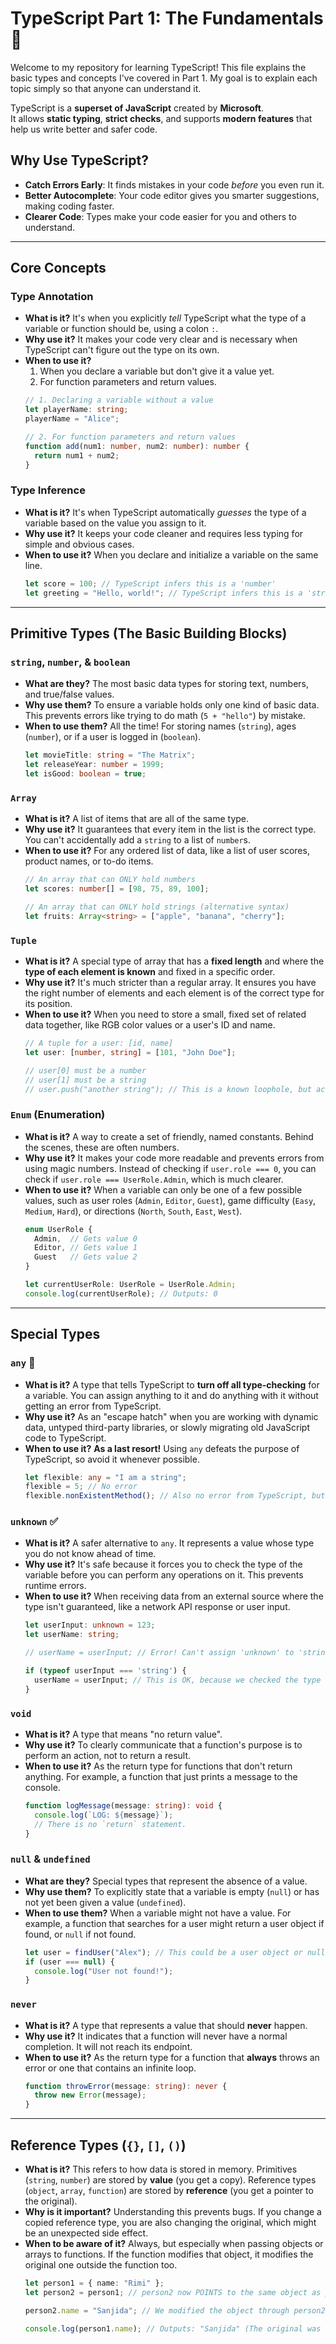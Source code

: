 # TypeScript Part 1: The Fundamentals 🚀

Welcome to my repository for learning TypeScript! This file explains the basic types and concepts I've covered in Part 1. My goal is to explain each topic simply so that anyone can understand it.

TypeScript is a **superset of JavaScript** created by **Microsoft**.  
It allows **static typing**, **strict checks**, and supports **modern features** that help us write better and safer code.

## Why Use TypeScript?

-   **Catch Errors Early**: It finds mistakes in your code *before* you even run it.
-   **Better Autocomplete**: Your code editor gives you smarter suggestions, making coding faster.
-   **Clearer Code**: Types make your code easier for you and others to understand.

---

## Core Concepts

### Type Annotation

-   **What is it?**
    It's when you explicitly *tell* TypeScript what the type of a variable or function should be, using a colon `:`.
-   **Why use it?**
    It makes your code very clear and is necessary when TypeScript can't figure out the type on its own.
-   **When to use it?**
    1.  When you declare a variable but don't give it a value yet.
    2.  For function parameters and return values.
    ```typescript
    // 1. Declaring a variable without a value
    let playerName: string;
    playerName = "Alice";

    // 2. For function parameters and return values
    function add(num1: number, num2: number): number {
      return num1 + num2;
    }
    ```

### Type Inference

-   **What is it?**
    It's when TypeScript automatically *guesses* the type of a variable based on the value you assign to it.
-   **Why use it?**
    It keeps your code cleaner and requires less typing for simple and obvious cases.
-   **When to use it?**
    When you declare and initialize a variable on the same line.
    ```typescript
    let score = 100; // TypeScript infers this is a 'number'
    let greeting = "Hello, world!"; // TypeScript infers this is a 'string'
    ```

---

## Primitive Types (The Basic Building Blocks)

### `string`, `number`, & `boolean`

-   **What are they?** The most basic data types for storing text, numbers, and true/false values.
-   **Why use them?** To ensure a variable holds only one kind of basic data. This prevents errors like trying to do math (`5 + "hello"`) by mistake.
-   **When to use them?** All the time! For storing names (`string`), ages (`number`), or if a user is logged in (`boolean`).
    ```typescript
    let movieTitle: string = "The Matrix";
    let releaseYear: number = 1999;
    let isGood: boolean = true;
    ```

### `Array`

-   **What is it?** A list of items that are all of the same type.
-   **Why use it?** It guarantees that every item in the list is the correct type. You can't accidentally add a `string` to a list of `number`s.
-   **When to use it?** For any ordered list of data, like a list of user scores, product names, or to-do items.
    ```typescript
    // An array that can ONLY hold numbers
    let scores: number[] = [98, 75, 89, 100];

    // An array that can ONLY hold strings (alternative syntax)
    let fruits: Array<string> = ["apple", "banana", "cherry"];
    ```

### `Tuple`

-   **What is it?** A special type of array that has a **fixed length** and where the **type of each element is known** and fixed in a specific order.
-   **Why use it?** It's much stricter than a regular array. It ensures you have the right number of elements and each element is of the correct type for its position.
-   **When to use it?** When you need to store a small, fixed set of related data together, like RGB color values or a user's ID and name.
    ```typescript
    // A tuple for a user: [id, name]
    let user: [number, string] = [101, "John Doe"];

    // user[0] must be a number
    // user[1] must be a string
    // user.push("another string"); // This is a known loophole, but accessing user[2] will give an error.
    ```

### `Enum` (Enumeration)

-   **What is it?** A way to create a set of friendly, named constants. Behind the scenes, these are often numbers.
-   **Why use it?** It makes your code more readable and prevents errors from using magic numbers. Instead of checking if `user.role === 0`, you can check if `user.role === UserRole.Admin`, which is much clearer.
-   **When to use it?** When a variable can only be one of a few possible values, such as user roles (`Admin`, `Editor`, `Guest`), game difficulty (`Easy`, `Medium`, `Hard`), or directions (`North`, `South`, `East`, `West`).
    ```typescript
    enum UserRole {
      Admin,  // Gets value 0
      Editor, // Gets value 1
      Guest   // Gets value 2
    }

    let currentUserRole: UserRole = UserRole.Admin;
    console.log(currentUserRole); // Outputs: 0
    ```

---

## Special Types

### `any` 🚨

-   **What is it?** A type that tells TypeScript to **turn off all type-checking** for a variable. You can assign anything to it and do anything with it without getting an error from TypeScript.
-   **Why use it?** As an "escape hatch" when you are working with dynamic data, untyped third-party libraries, or slowly migrating old JavaScript code to TypeScript.
-   **When to use it?** **As a last resort!** Using `any` defeats the purpose of TypeScript, so avoid it whenever possible.
    ```typescript
    let flexible: any = "I am a string";
    flexible = 5; // No error
    flexible.nonExistentMethod(); // Also no error from TypeScript, but will crash when you run the code!
    ```

### `unknown` ✅

-   **What is it?** A safer alternative to `any`. It represents a value whose type you do not know ahead of time.
-   **Why use it?** It's safe because it forces you to check the type of the variable before you can perform any operations on it. This prevents runtime errors.
-   **When to use it?** When receiving data from an external source where the type isn't guaranteed, like a network API response or user input.
    ```typescript
    let userInput: unknown = 123;
    let userName: string;

    // userName = userInput; // Error! Can't assign 'unknown' to 'string'.

    if (typeof userInput === 'string') {
      userName = userInput; // This is OK, because we checked the type first!
    }
    ```

### `void`

-   **What is it?** A type that means "no return value".
-   **Why use it?** To clearly communicate that a function's purpose is to perform an action, not to return a result.
-   **When to use it?** As the return type for functions that don't return anything. For example, a function that just prints a message to the console.
    ```typescript
    function logMessage(message: string): void {
      console.log(`LOG: ${message}`);
      // There is no `return` statement.
    }
    ```

### `null` & `undefined`

-   **What are they?** Special types that represent the absence of a value.
-   **Why use them?** To explicitly state that a variable is empty (`null`) or has not yet been given a value (`undefined`).
-   **When to use them?** When a variable might not have a value. For example, a function that searches for a user might return a user object if found, or `null` if not found.
    ```typescript
    let user = findUser("Alex"); // This could be a user object or null
    if (user === null) {
      console.log("User not found!");
    }
    ```

### `never`

-   **What is it?** A type that represents a value that should **never** happen.
-   **Why use it?** It indicates that a function will never have a normal completion. It will not reach its endpoint.
-   **When to use it?** As the return type for a function that **always** throws an error or one that contains an infinite loop.
    ```typescript
    function throwError(message: string): never {
      throw new Error(message);
    }
    ```

---

## Reference Types (`{}`, `[]`, `()`)

-   **What is it?** This refers to how data is stored in memory. Primitives (`string`, `number`) are stored by **value** (you get a copy). Reference types (`object`, `array`, `function`) are stored by **reference** (you get a pointer to the original).
-   **Why is it important?** Understanding this prevents bugs. If you change a copied reference type, you are also changing the original, which might be an unexpected side effect.
-   **When to be aware of it?** Always, but especially when passing objects or arrays to functions. If the function modifies that object, it modifies the original one outside the function too.
    ```typescript
    let person1 = { name: "Rimi" };
    let person2 = person1; // person2 now POINTS to the same object as person1

    person2.name = "Sanjida"; // We modified the object through person2

    console.log(person1.name); // Outputs: "Sanjida" (The original was changed!)
    ```